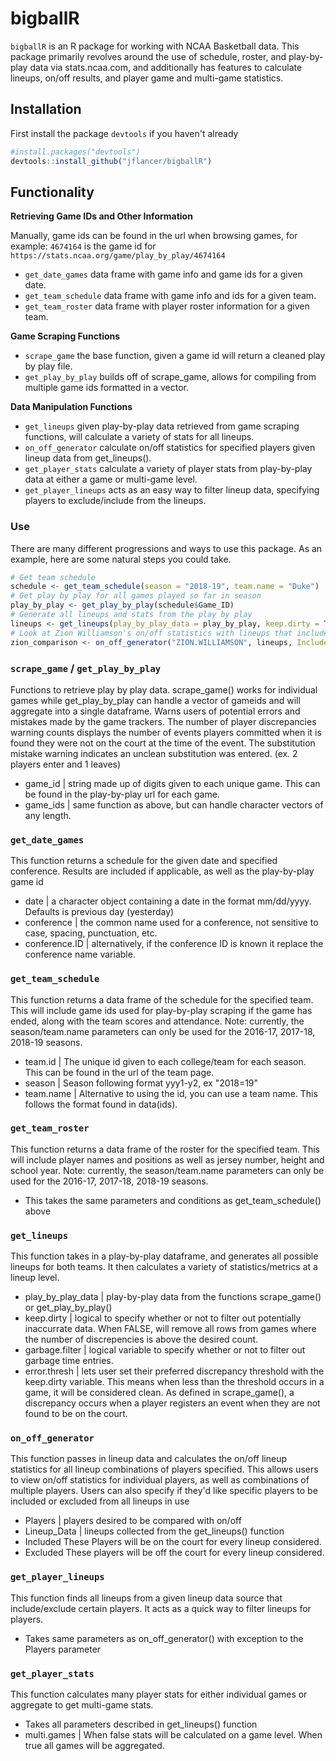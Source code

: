 # bigballR

`bigballR` is an R package for working with NCAA Basketball data. This 
package primarily revolves around the use of schedule, roster, and play-by-play data via stats.ncaa.com, and
additionally has features to calculate lineups, on/off results, and player game and multi-game statistics.

## Installation

First install the package `devtools` if you haven't already
``` r
#install.packages("devtools")
devtools::install_github("jflancer/bigballR")
```

## Functionality

**Retrieving Game IDs and Other Information**

Manually, game ids can be found in the url when browsing games, for example:
```4674164``` is the game id for ```https://stats.ncaa.org/game/play_by_play/4674164```

- `get_date_games` data frame with game info and game ids for a given date.
- `get_team_schedule` data frame with game info and ids for a given team.
- `get_team_roster` data frame with player roster information for a given team. 

**Game Scraping Functions**
- `scrape_game` the base function, given a game id will return a cleaned play by play file.
- `get_play_by_play` builds off of scrape_game, allows for compiling from multiple game ids formatted in a vector.

**Data Manipulation Functions**
- `get_lineups` given play-by-play data retrieved from game scraping functions, will calculate a variety of stats for all lineups.
- `on_off_generator` calculate on/off statistics for specified players given lineup data from get_lineups().
- `get_player_stats` calculate a variety of player stats from play-by-play data at either a game or multi-game level.
- `get_player_lineups` acts as an easy way to filter lineup data, specifying players to exclude/include from the lineups.

### Use

There are many different progressions and ways to use this package. As an example, here are some natural steps you could take.
``` r
# Get team schedule
schedule <- get_team_schedule(season = "2018-19", team.name = "Duke")
# Get play by play for all games played so far in season
play_by_play <- get_play_by_play(schedule$Game_ID)
# Generate all lineups and stats from the play by play
lineups <- get_lineups(play_by_play_data = play_by_play, keep.dirty = T, garbage.filter = F)
# Look at Zion Williamson's on/off statistics with lineups that include Reddish and Barrett
zion_comparison <- on_off_generator("ZION.WILLIAMSON", lineups, Included = c("CAM.REDDISH","RJ.BARRETT"))
```

### `scrape_game` / `get_play_by_play`
Functions to retrieve play by play data. scrape_game() works for individual games while get_play_by_play can handle a vector of gameids and will aggregate into a single dataframe. Warns users of potential errors and mistakes made by the game trackers. The number of player discrepancies warning counts displays the number of events players committed when it is found they were not on the court at the time of the event. The substitution mistake warning indicates an unclean substitution was entered. (ex. 2 players enter and 1 leaves)
* game_id | string made up of digits given to each unique game. This can be found in the play-by-play url for each game.
* game_ids | same function as above, but can handle character vectors of any length.

### `get_date_games`
This function returns a schedule for the given date and specified conference. Results are included if applicable, as well as the play-by-play game id
* date | a character object containing a date in the format mm/dd/yyyy. Defaults is previous day (yesterday)
* conference | the common name used for a conference, not sensitive to case, spacing, punctuation, etc.
* conference.ID | alternatively, if the conference ID is known it replace the conference name variable.

### `get_team_schedule`
This function returns a data frame of the schedule for the specified team. This will include game ids used for play-by-play scraping if the game has ended, along with the team scores and attendance. Note: currently, the season/team.name parameters can only be used for the 2016-17, 2017-18, 2018-19 seasons.
* team.id | The unique id given to each college/team for each season. This can be found in the url of the team page.
* season | Season following format yyy1-y2, ex "2018=19"
* team.name | Alternative to using the id, you can use a team name. This follows the format found in data(ids).

### `get_team_roster`
This function returns a data frame of the roster for the specified team. This will include player names and positions as well as jersey number, height and school year. Note: currently, the season/team.name parameters can only be used for the 2016-17, 2017-18, 2018-19 seasons.
* This takes the same parameters and conditions as get_team_schedule() above

### `get_lineups`
This function takes in a play-by-play dataframe, and generates all possible lineups for both teams. It then calculates a variety of statistics/metrics at a lineup level.
* play_by_play_data | play-by-play data from the functions scrape_game() or get_play_by_play()
* keep.dirty | logical to specify whether or not to filter out potentially inaccurrate data. When FALSE, will remove all rows from games where the number of discrepencies is above the desired count.
* garbage.filter | logical variable to specify whether or not to filter out garbage time entries.
* error.thresh | lets user set their preferred discrepancy threshold with the keep.dirty variable. This means when less than the threshold occurs in a game, it will be considered clean. As defined in scrape_game(), a discrepancy occurs when a player registers an event when they are not found to be on the court.

### `on_off_generator`
This function passes in lineup data and calculates the on/off lineup statistics for all lineup combinations of players specified. This allows users to view on/off statistics for individual players, as well as combinations of multiple players. Users can also specify if they'd like specific players to be included or excluded from all lineups in use
* Players | players desired to be compared with on/off
* Lineup_Data | lineups collected from the get_lineups() function
* Included These Players will be on the court for every lineup considered.
* Excluded These players will be off the court for every lineup considered.

### `get_player_lineups`
This function finds all lineups from a given lineup data source that include/exclude certain players. It acts as a quick way to filter lineups for players.
* Takes same parameters as on_off_generator() with exception to the Players parameter

### `get_player_stats`
This function calculates many player stats for either individual games or aggregate to get multi-game stats.
* Takes all parameters described in get_lineups() function
* multi.games | When false stats will be calculated on a game level. When true all games will be aggregated.
